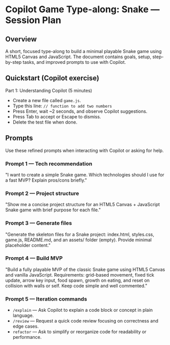 # Copilot Game Type-along: Snake — Session Plan

## Overview
A short, focused type-along to build a minimal playable Snake game using HTML5 Canvas and JavaScript. The document contains goals, setup, step-by-step tasks, and improved prompts to use with Copilot.

## Quickstart (Copilot exercise)
Part 1: Understanding Copilot (5 minutes)
- Create a new file called `game.js`.
- Type this line: `// function to add two numbers`
- Press Enter, wait ~2 seconds, and observe Copilot suggestions.
- Press Tab to accept or Escape to dismiss.
- Delete the test file when done.

## Prompts
Use these refined prompts when interacting with Copilot or asking for help.

### Prompt 1 — Tech recommendation
"I want to create a simple Snake game. Which technologies should I use for a fast MVP? Explain pros/cons briefly."

### Prompt 2 — Project structure
"Show me a concise project structure for an HTML5 Canvas + JavaScript Snake game with brief purpose for each file."

### Prompt 3 — Generate files
"Generate the skeleton files for a Snake project: index.html, styles.css, game.js, README.md, and an assets/ folder (empty). Provide minimal placeholder content."

### Prompt 4 — Build MVP
"Build a fully playable MVP of the classic Snake game using HTML5 Canvas and vanilla JavaScript. Requirements: grid-based movement, fixed tick update, arrow key input, food spawn, growth on eating, and reset on collision with walls or self. Keep code simple and well commented."

### Prompt 5 — Iteration commands
- `/explain` — Ask Copilot to explain a code block or concept in plain language.
- `/review` — Request a quick code review focusing on correctness and edge cases.
- `refactor` — Ask to simplify or reorganize code for readability or performance.



